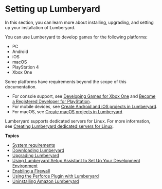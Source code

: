 # Setting up Lumberyard<a name="setting-up-intro"></a>

In this section, you can learn more about installing, upgrading, and setting up your installation of Lumberyard\. 

You can use Lumberyard to develop games for the following platforms: 
+ PC
+ Android
+ iOS
+ macOS
+ Play​Station 4
+ X​box One

 Some platforms have requirements beyond the scope of this documentation\. 
+ For console support, see [Developing Games for X​box One](http://www.xbox.com/en-US/developers) and [Become a Registered Developer for Play​Station](https://www.playstation.com/en-us/develop/)\.
+ For mobile devices, see [Create Android and iOS projects in Lumberyard](mobile-support-intro.md)\.
+ For macOS, see [Create macOS projects in Lumberyard](osx-intro.md)\.

Lumberyard supports dedicated servers for Linux\. For more information, see [Creating Lumberyard dedicated servers for Linux](linux-intro.md)\.

**Topics**
+ [System requirements](setting-up-system-requirements.md)
+ [Downloading Lumberyard](setting-up-downloading-lumberyard.md)
+ [Upgrading Lumberyard](lumberyard-upgrading.md)
+ [Using Lumberyard Setup Assistant to Set Up Your Development Environment](lumberyard-launcher-intro.md)
+ [Enabling a Firewall](setting-up-firewall.md)
+ [Using the Perforce Plugin with Lumberyard](setting-up-lumberyard-perforce-plugin.md)
+ [Uninstalling Amazon Lumberyard](uninstalling-amazon-lumberyard.md)